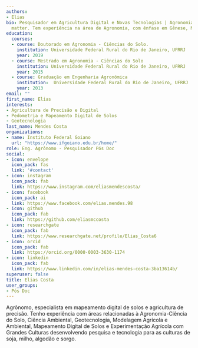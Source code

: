 ```yaml
---
authors:
- Elias
bio: Pesquisador em Agricultura Digital e Novas Tecnologias | Agronomia Ciência do Solo | Geotecnologia | Programação em R | GIS | Experimentação Agrícola
  matter. Tem experiência na área de Agronomia, com ênfase em Gênese, Morfologia, Classificação, Fertilidade e Manejo de Solos e Aptidão Agrícola das terras. Atualmente se dedica a estudos com temas relacionados ao Mapeamento Digital de Solos, Levantamento e Classificação de Solos, Pedologia Quantitativa (Pedometria), Geotecnologias, Análise Ambiental, Agricultura Digital e de Precisão. 
education:
  courses:
  - course: Doutorado em Agronomia - Ciências do Solo.
    institution: Universidade Federal Rural do Rio de Janeiro, UFRRJ
    year: 2019
  - course: Mestrado em Agronomia - Ciências do Solo
    institution: Universidade Federal Rural do Rio de Janeiro, UFRRJ
    year: 2015
  - course: Graduação em Engenharia Agronômica
    institution:  Universidade Federal Rural do Rio de Janeiro, UFRRJ
    year: 2013
email: ""
first_name: Elias
interests:
- Agricultura de Precisão e Digital
- Pedometria e Mapeamento Digital de Solos
- Geotecnologia
last_name: Mendes Costa
organizations:
- name: Instituto Federal Goiano
  url: "https://www.ifgoiano.edu.br/home/"
role: Eng. Agrônomo - Pesquisador Pós Doc
social:
- icon: envelope
  icon_pack: fas
  link: '#contact'
- icon: instagram
  icon_pack: fab
  link: https://www.instagram.com/eliasmendescosta/
- icon: facebook
  icon_pack: ai
  link: https://www.facebook.com/elias.mendes.98
- icon: github
  icon_pack: fab
  link: https://github.com/eliasmccosta
- icon: researchgate
  icon_pack: fab
  link: https://www.researchgate.net/profile/Elias_Costa6
- icon: orcid
  icon_pack: fab
  link: https://orcid.org/0000-0003-3630-1174
- icon: linkedin
  icon_pack: fab
  link: https://www.linkedin.com/in/elias-mendes-costa-3ba13614b/
superuser: false
title: Elias Costa
user_groups:
- Pós Doc
---
```

 Agrônomo, especialista em mapeamento digital de solos e agricultura de precisão. Tenho experiência com áreas relacionadas à Agronomia-Ciência do Solo, Ciência Ambiental, Geotecnologia, Modelagem Agrícola e Ambiental, Mapeamento Digital de Solos e Experimentação Agrícola com Grandes Culturas desenvolvendo pesquisa e tecnologia para as culturas de soja, milho, algodão e sorgo.